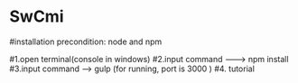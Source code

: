 # SwCmi

#installation
precondition:
node and npm 

#1.open terminal(console in windows)
#2.input command  ---> npm install 
#3.input command --> gulp (for running, port is 3000 )
#4. tutorial